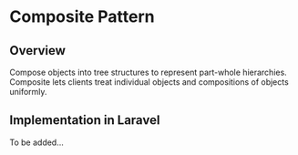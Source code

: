 # Composite Pattern

## Overview

Compose objects into tree structures to represent part-whole hierarchies. Composite lets clients treat individual objects and compositions of objects uniformly.

## Implementation in Laravel

To be added...